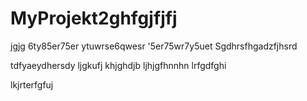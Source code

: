 # MyProjekt2ghfgjfjfj

jgjg
6ty85er75er
ytuwrse6qwesr
'5er75wr7y5uet
Sgdhrsfhgadzfjhsrd

tdfyaeydhersdy
ljgkufj
khjghdjb
ljhjgfhnnhn
lrfgdfghi



lkjrterfgfuj
